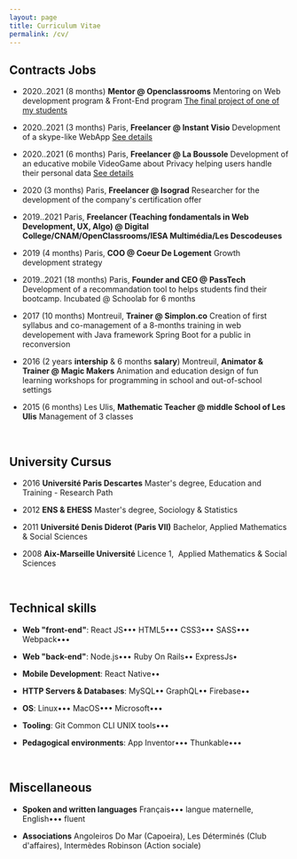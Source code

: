 ```yaml
---
layout: page
title: Curriculum Vitae
permalink: /cv/
---
```


## Contracts Jobs

- 2020..2021 (8 months) **Mentor @ Openclassrooms** Mentoring on Web development program & Front-End program [The final project of one of my students](https://youtu.be/MPApUq8bo30?t=428)

- 2020..2021 (3 months) Paris, **Freelancer @ Instant Visio** Development of a skype-like WebApp [See details](https://github.com/Instant-Visio/InstantVisio-WebApp/issues?q=author%3ANicolasHov+)

- 2020..2021 (6 months) Paris, **Freelancer @ La Boussole** Development of an educative mobile VideoGame about Privacy helping users handle their personal data [See details](https://gitlab.com/dashboard/issues?scope=all&utf8=%E2%9C%93&state=closed&assignee_username=NicolasHov)

- 2020 (3 months) Paris, **Freelancer @ Isograd** Researcher for the development of the company's certification offer

- 2019..2021 Paris, **Freelancer (Teaching fondamentals in Web Development, UX, Algo) @ Digital College/CNAM/OpenClassrooms/IESA Multimédia/Les Descodeuses**

- 2019 (4 months) Paris, **COO @ Coeur De Logement** Growth development strategy

- 2019..2021 (18 months) Paris, **Founder and CEO @ PassTech** Development of a recommandation tool to helps students find their bootcamp. Incubated @ Schoolab for 6 months

- 2017 (10 months) Montreuil, **Trainer @ Simplon.co** Creation of first syllabus and co-management of a 8-months training in web developement with Java framework Spring Boot for a public in reconversion

- 2016 (2 years **intership** & 6 months **salary**) Montreuil, **Animator & Trainer @ Magic Makers** Animation and education design of fun learning workshops for programming in school and out-of-school settings

- 2015 (6 months) Les Ulis, **Mathematic Teacher @ middle School of Les Ulis** Management of 3 classes

<br>

## University Cursus

- 2016 **Université Paris Descartes** Master's degree, Education and Training - Research Path

- 2012 **ENS & EHESS** Master's degree, Sociology & Statistics

- 2011 **Université Denis Diderot (Paris VII)** Bachelor, Applied Mathematics & Social Sciences

- 2008 **Aix-Marseille Université** Licence 1,  Applied Mathematics & Social Sciences

<br>

## Technical skills

- **Web "front-end"**: React JS••• HTML5••• CSS3••• SASS••• Webpack•••

- **Web "back-end"**: Node.js••• Ruby On Rails•• ExpressJs•

- **Mobile Development**: React Native••

- **HTTP Servers & Databases**: MySQL•• GraphQL•• Firebase••

- **OS**: Linux••• MacOS••• Microsoft•••

- **Tooling**: Git Common CLI UNIX tools•••

- **Pedagogical environments**: App Inventor••• Thunkable•••

<br>

## Miscellaneous

- **Spoken and written languages** Français••• langue maternelle, English••• fluent

- **Associations** Angoleiros Do Mar (Capoeira), Les Déterminés (Club d'affaires), Intermèdes Robinson (Action sociale)
